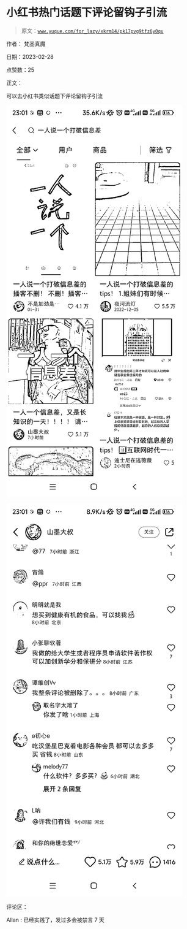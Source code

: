 # 小红书热门话题下评论留钩子引流

> 原文：[`www.yuque.com/for_lazy/xkrm14/pk17pvg9tfz6y0qu`](https://www.yuque.com/for_lazy/xkrm14/pk17pvg9tfz6y0qu)



作者： 梵圣真魔 

日期：2023-02-28 

点赞数：25 

正文： 

可以去小红书类似话题下评论留钩子引流 

![](img/0ab57005211102d9338f7ae8c3b0bab1.png)  

![](img/e419fa4acee6554c55a64c9d43d7e94b.png)  

评论区： 

Allan : 已经实践了，发过多会被禁言 7 天 

